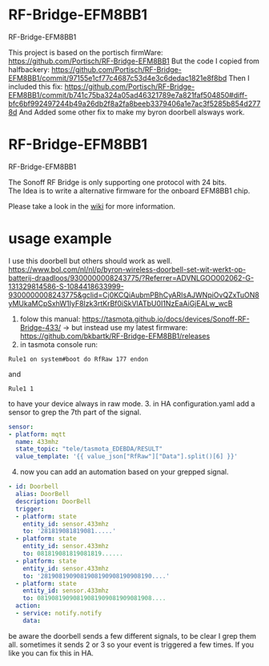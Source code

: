 # RF-Bridge-EFM8BB1
RF-Bridge-EFM8BB1

This project is based on the portisch firmWare: https://github.com/Portisch/RF-Bridge-EFM8BB1
But the code I copied from halfbackery: https://github.com/Portisch/RF-Bridge-EFM8BB1/commit/97155e1cf77c4687c53d4e3c6dedac1821e8f8bd
Then I included this fix: https://github.com/Portisch/RF-Bridge-EFM8BB1/commit/b741c75ba324a05ad46321789e7a821faf504850#diff-bfc6bf992497244b49a26db2f8a2fa8beeb3379406a1e7ac3f5285b854d2778d
And Added some other fix to make my byron doorbell alsways work.

# RF-Bridge-EFM8BB1
RF-Bridge-EFM8BB1

The Sonoff RF Bridge is only supporting one protocol with 24 bits.<br/>
The Idea is to write a alternative firmware for the onboard EFM8BB1 chip.

Please take a look in the [wiki](https://github.com/Portisch/RF-Bridge-EFM8BB1/wiki) for more information.

# usage example
I use this doorbell but others should work as well.
https://www.bol.com/nl/nl/p/byron-wireless-doorbell-set-wit-werkt-op-batterij-draadloos/9300000008243775/?Referrer=ADVNLGOO002062-G-131329814586-S-1084418633999-9300000008243775&gclid=Cj0KCQiAubmPBhCyARIsAJWNpiOvQZxTuON8yMUkaMCpSxhW1IyF8Izk3rtKrBf0iSkVlATbU0I1NzEaAiGjEALw_wcB

1. folow this manual: https://tasmota.github.io/docs/devices/Sonoff-RF-Bridge-433/
-> but instead use my latest firmware: https://github.com/bkbartk/RF-Bridge-EFM8BB1/releases
2. in tasmota console run: 
```
Rule1 on system#boot do RfRaw 177 endon
```
and
```
Rule1 1
```
to have your device always in raw mode.
3. in HA configuration.yaml add a sensor to grep the 7th part of the signal.

```yaml
sensor:
- platform: mqtt
  name: 433mhz
  state_topic: "tele/tasmota_EDEBDA/RESULT"
  value_template: '{{ value_json["RfRaw"]["Data"].split()[6] }}'
```
4. now you can add an automation based on your grepped signal.
```yaml
- id: Doorbell
  alias: DoorBell
  description: DoorBell
  trigger:
  - platform: state
    entity_id: sensor.433mhz
    to: '281819081819081.....'
  - platform: state
    entity_id: sensor.433mhz
    to: 081819081819081819......
  - platform: state
    entity_id: sensor.433mhz
    to: '2819081909081908190908190908190....'
  - platform: state
    entity_id: sensor.433mhz
    to: 08190819090819081909081909081908....
  action:
  - service: notify.notify
    data:
```
be aware the doorbell sends a few different signals, to be clear I grep them all.
sometimes it sends 2 or 3 so your event is triggered a few times. If you like you can fix this in HA.
